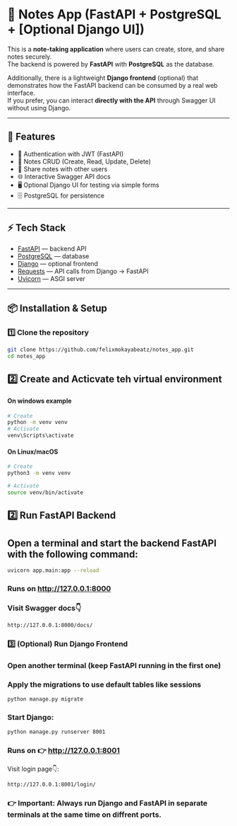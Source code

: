 # 📝 Notes App (FastAPI + PostgreSQL + [Optional Django UI])

This is a **note-taking application** where users can create, store, and share notes securely.  
The backend is powered by **FastAPI** with **PostgreSQL** as the database.  

Additionally, there is a lightweight **Django frontend** (optional) that demonstrates how the FastAPI backend can be consumed by a real web interface.  
If you prefer, you can interact **directly with the API** through Swagger UI without using Django.

---

## 🚀 Features
- 🔐 Authentication with JWT (FastAPI)  
- 📝 Notes CRUD (Create, Read, Update, Delete)  
- 👥 Share notes with other users  
- 🌐 Interactive Swagger API docs  
- 🖥 Optional Django UI for testing via simple forms  
- 🗄 PostgreSQL for persistence  

---

## ⚡ Tech Stack
- [FastAPI](https://fastapi.tiangolo.com/) — backend API  
- [PostgreSQL](https://www.postgresql.org/) — database  
- [Django](https://www.djangoproject.com/) — optional frontend  
- [Requests](https://docs.python-requests.org/) — API calls from Django → FastAPI  
- [Uvicorn](https://www.uvicorn.org/) — ASGI server  

---

## 📦 Installation & Setup

### 1️⃣ Clone the repository
```bash
git clone https://github.com/felixmokayabeatz/notes_app.git
cd notes_app
```

## 2️⃣ Create and Acticvate teh virtual environment
#### On windows example

```bash
# Create
python -m venv venv
# Activate
venv\Scripts\activate
```
#### On Linux/macOS
```bash
# Create
python3 -m venv venv

# Activate
source venv/bin/activate
```

## 2️⃣ Run FastAPI Backend

## Open a terminal and start the backend FastAPI with the following command:
```bash
uvicorn app.main:app --reload
```

### Runs on http://127.0.0.1:8000

### Visit Swagger docs👇
```bash
http://127.0.0.1:8000/docs/
```

### 3️⃣ (Optional) Run Django Frontend

### Open another terminal (keep FastAPI running in the first one)
### Apply the migrations to use default tables like sessions

```bash
python manage.py migrate
```
### Start Django:
```bash
python manage.py runserver 8001
```

### Runs on 👉 http://127.0.0.1:8001

Visit login page👇:

```bash
http://127.0.0.1:8001/login/
```
### 👉 Important: Always run Django and FastAPI in separate terminals at the same time on diffrent ports.